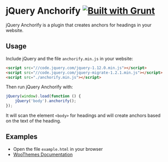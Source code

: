 # jQuery Anchorify [![Built with Grunt](https://cdn.gruntjs.com/builtwith.png)](http://gruntjs.com/)

jQuery Anchorify is a plugin that creates anchors for headings in your website.

## Usage

Include jQuery and the file `anchorify.min.js` in your website:

```html
<script src="//code.jquery.com/jquery-1.12.0.min.js"></script>
<script src="//code.jquery.com/jquery-migrate-1.2.1.min.js"></script>
<script src="./anchorify.min.js"></script>
```

Then run jQuery Anchorify with:

```javascript
jQuery(window).load(function () {
    jQuery('body').anchorify();
});
```

It will scan the element `<body>` for headings and will create anchors based on the text of the heading.

## Examples

* Open the file `example.html` in your browser
* [WooThemes Documentation](https://docs.woothemes.com/document/start-with-woocommerce-in-5-steps/)